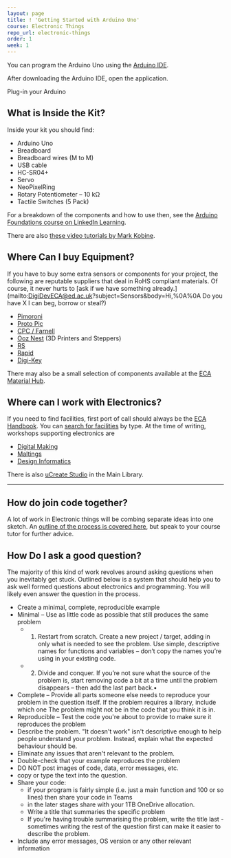 ```yaml
---
layout: page
title: ! 'Getting Started with Arduino Uno'
course: Electronic Things
repo_url: electronic-things
order: 1
week: 1
---
```


You can program the Arduino Uno using the [Arduino IDE](https://www.arduino.cc/en/Main/Software).

After downloading the Arduino IDE, open the application.

Plug-in your Arduino


## What is Inside the Kit?

Inside your kit you should find:

- Arduino Uno
- Breadboard
- Breadboard wires (M to M)
- USB cable
- HC-SR04+
- Servo
- NeoPixelRing
- Rotary Potentiometer – 10 kΩ
- Tactile Switches (5 Pack)

For a breakdown of the components and how to use then, see the [Arduino Foundations course on LinkedIn Learning](https://www.linkedin.com/learning/learning-arduino-foundations-2/arduino-hardware-for-this-course).

There are also [these video tutorials by Mark Kobine](https://media.ed.ac.uk/playlist/dedicated/1_3kzff87o/1_68utunof).

## Where Can I buy Equipment?

If you have to buy some extra sensors or components for your project, the following are reputable suppliers that deal in RoHS compliant materials. Of course, it never hurts to [ask if we have something already.](mailto:DigiDevECA@ed.ac.uk?subject=Sensors&body=Hi,%0A%0A Do you have X I can beg, borrow or steal?)

- [Pimoroni](https://shop.pimoroni.com/)
- [Proto Pic](https://proto-pic.co.uk)
- [CPC / Farnell](http://cpc.farnell.com)
- [Ooz Nest](https://ooznest.co.uk/) (3D Printers and Steppers)
- [RS](http://uk.rs-online.com/)
- [Rapid](http://www.rapidonline.com/)
- [Digi-Key](https://www.digikey.co.uk)

There may also be a small selection of components available at the [ECA Material Hub](https://uoe.sharepoint.com/sites/hss/eca/handbook/SitePages/Supplies.aspx).

## Where can I work with Electronics?

If you need to find facilities, first port of call should always be the [ECA Handbook](https://uoe.sharepoint.com/sites/hss/eca/handbook). You can [search for facilities](https://uoe.sharepoint.com/sites/hss/eca/handbook/SitePages/Workshops,-technical-facilities-&-materials.aspx) by type. At the time of writing, workshops supporting electronics are

- [Digital Making](https://uoe.sharepoint.com/sites/hss/eca/handbook/SitePages/N4.aspx)
- [Maltings](https://uoe.sharepoint.com/sites/hss/eca/handbook/SitePages/Maltings-workshop.aspx)
- [Design Informatics](https://uoe.sharepoint.com/sites/hss/eca/handbook/SitePages/Design-Informatics-(Bayes-Centre).aspx)

There is also [uCreate Studio](https://www.ucreatestudio.is.ed.ac.uk) in the Main Library.

---

## How do join code together?

A lot of work in Electronic things will be combing separate ideas into one sketch. An [outline of the process is covered here](https://media.ed.ac.uk/media/Combining%20Arduino%20Sketches/1_5lhvbqtv), but speak to your course tutor for further advice.

## How Do I ask a good question?

The majority of this kind of work revolves around asking questions when you inevitably get stuck. Outlined below is a system that should help you to ask well formed questions about electronics and programming. You will likely even answer the question in the process.

- Create a minimal, complete, reproducible example
- Minimal – Use as little code as possible that still produces the same problem
    - 1. Restart from scratch. Create a new project / target, adding in only what is needed to see the problem. Use simple, descriptive names for functions and variables – don’t copy the names you’re using in your existing code.
    - 2.  Divide and conquer. If you’re not sure what the source of the problem is, start removing code a bit at a time until the problem disappears – then add the last part back.•
-  Complete – Provide all parts someone else needs to reproduce your problem in the question itself. If the problem requires a library, include which one The problem might not be in the code that you think it is in.
-  Reproducible – Test the code you're about to provide to make sure it reproduces the problem
-  Describe the problem. "It doesn't work" isn't descriptive enough to help people understand your problem. Instead, explain what the expected behaviour should be.
-  Eliminate any issues that aren't relevant to the problem.
-  Double-check that your example reproduces the problem
-  DO NOT post images of code, data, error messages, etc.
-  copy or type the text into the question.
-  Share your code:
    -  if your program is fairly simple (i.e. just a main function and 100 or so lines) then share your code in Teams
    -  in the later stages share with your 1TB OneDrive allocation.
    -  Write a title that summaries the specific problem
    -   If you're having trouble summarising the problem, write the title last - sometimes writing the rest of the question first can make it easier to describe the problem.
-  Include any error messages, OS version or any other relevant information
